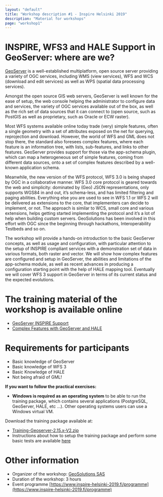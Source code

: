 ```yaml
---
layout: "default"
title: "Workshop description #1 - Inspire Helsinki 2019"
description: "Material for workshops"
page: "workshop1"
---
```

# INSPIRE, WFS3 and HALE Support in GeoServer: where are we?

[GeoServer](http://geoserver.org/) is a well-established multiplatform, open source server providing a variety of OGC services, including WMS (view services), WFS and WCS (download and edit services) as well as WPS (spatial data processing services). 
 
Amongst the open source GIS web servers, GeoServer is well known for the ease of setup, the web console helping the administrator to configure data and services, the variety of OGC services available out of the box, as well as the rich set of data sources that it can connect to (open source, such as PostGIS as well as proprietary, such as Oracle or ECW raster). 
 
Most WFS systems available online today trade (very) simple features, often a single geometry with a set of attributes exposed on the net for querying, reprojection and download. However, the world of WFS and GML does not stop there, the standard also foresees complex features, where each feature is an information tree, with lists, sub-features, and links to other features. GeoServer provides support for those via the app-schema plugin, which can map a heterogeneous set of simple features, coming from different data sources, onto a set of complex features described by a well-known application schema. 
 
Meanwhile, the new version of the WFS protocol, WFS 3.0 is being shaped by OGC in a collaborative manner. WFS 3.0 core protocol is geared towards the web and simplicity: dominated by (Geo) JSON representations, only supports WGS84 in and out, it’s schema-less, and has limited filtering and paging abilities. Everything else you are used to see in WFS 1.1 or WFS 2 will be delivered as extensions to the core, that implementers can decide to implement, or not. The approach is similar to WCS, small core and various extensions, helps getting started implementing the protocol and it’s a lot of help when building custom servers. GeoSolutions has been involved in this effort with OGC since the beginning through hackathons, Interoperability Testbeds and so on. 
 
The workshop will provide a hands-on introduction to the basic GeoServer concepts, as well as usage and configuration, with particular attention to the setup of INSPIRE compliant services with a demonstration set of data in various formats, both raster and vector. We will show how complex features are configured and setup in GeoServer, the abilities and limitations of the app-schema module, as well as recent advances in producing a configuration starting point with the help of HALE mapping tool. Eventually we will cover WFS 3 support in GeoServer in terms of its current status and the expected evolutions. 

# The training material of the workshop is available online
* [GeoServer INSPIRE Support](https://geoserver.geo-solutions.it/edu/en/inspire/index.html)
* [Complex Features with GeoServer and HALE](https://geoserver.geo-solutions.it/edu/en/complex_features/index.html)




# Requirements for participants

* Basic knowledge of GeoServer 
* Basic knowledge of WFS 3 
* Basic Knowledge of HALE 
* Not being afraid of GML!

**If you want to follow the practical exercises:**

* **Windows is required as an operating system** to be able to run the training package, which contains several applications (PostgreSQL, GeoServer, HALE, etc …). Other operating systems users can use a Windows virtual VM.

Download the training package available at:
* [Training-Geoserver-2.15.x-V2.zip](https://www.dropbox.com/s/c9qfu3uaokgrtkt/Training-Geoserver-2.15.x-V2.zip?dl=1)
* Instructions about how to setup the training package and perform some basic
tests are available [here](https://geoserver.geo-solutions.it/edu/en/intro/windows.html#geoserver-intro-windows)

# Other information

* Organizer of the workshop: [GeoSolutions SAS](https://www.geo-solutions.it/)
* Duration of the workshop: 3 hours
* Event programme [https://www.inspire-helsinki-2019.fi/programme](https://www.inspire-helsinki-2019.fi/programme)
